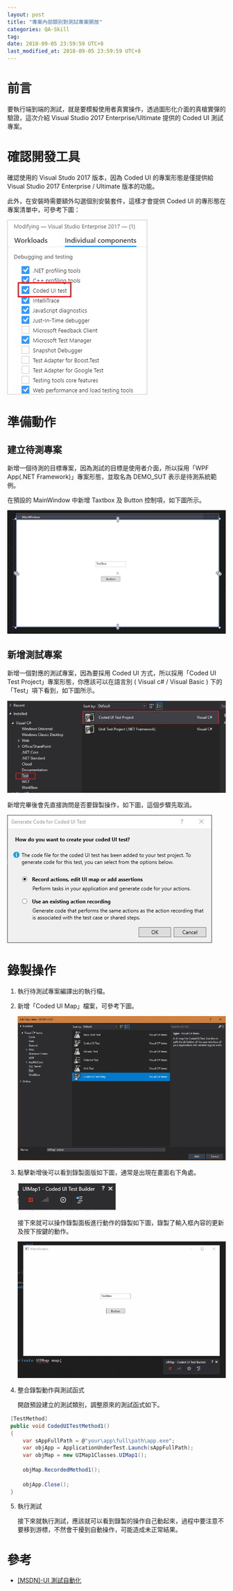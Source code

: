 ```yaml
---
layout: post
title: "專案內部類別對測試專案開放"
categories: QA-Skill
tag: 
date: 2018-09-05 23:59:59 UTC+8 
last_modified_at: 2018-09-05 23:59:59 UTC+8 
---
```


# 前言
 
  要執行端到端的測試，就是要模擬使用者真實操作，透過圖形化介面的真槍實彈的驗證，這次介紹 Visual Studio 2017 Enterprise/Ultimate 提供的 Coded UI 測試專案。  

# 確認開發工具

 確認使用的 Visual Studo 2017 版本，因為 Coded UI 的專案形態是僅提供給 Visual Studio 2017 Enterprise / Ultimate 版本的功能。

 此外，在安裝時需要額外勾選個別安裝套件，這樣才會提供 Coded UI 的專形態在專案清單中，可參考下圖：

 ![Coded-UI-Test-Component](/assets/2018-09-05/coded-ui-test-component.png)

# 準備動作

## 建立待測專案

 新增一個待測的目標專案，因為測試的目標是使用者介面，所以採用「WPF App(.NET Framework)」專案形態，並取名為 DEMO_SUT 表示是待測系統範例。

 在預設的 MainWindow 中新增 Taxtbox 及 Button 控制項，如下圖所示。

 ![MainWindow](/assets/2018-09-05/Edit_MainWindow.jpg)

## 新增測試專案
 
 新增一個對應的測試專案，因為要採用 Coded UI 方式，所以採用「Coded UI Test Project」專案形態，你應該可以在語言別 ( Visual c# / Visual Basic ) 下的「Test」項下看到，如下圖所示。

 ![CreateCodedUIProject](/assets/2018-09-05/Create_CodedUIProject.jpg)

 新增完畢後會先直接詢問是否要錄製操作，如下圖，這個步驟先取消。
 
 ![GenerateCodeForCodedUITest](/assets/2018-09-05/Win_GenerateCodeForCodedUITest.jpg)
 
 
# 錄製操作

 1. 執行待測試專案編譯出的執行檔。
 2. 新增「Coded UI Map」檔案，可參考下圖。
    
    ![AddCodedUIMap](/assets/2018-09-05/Add_NewItemOfCodedUITestMap.jpg)

 3. 點擊新增後可以看到錄製面版如下圖，通常是出現在畫面右下角處。
   
    ![RecordingPanel](/assets/2018-09-05/Win_RecordingPanel.jpg)

    接下來就可以操作錄製面板進行動作的錄製如下圖，錄製了輸入框內容的更新及按下按鍵的動作。

    ![Recording01](/assets/2018-09-05/recording_01.gif)

 4. 整合錄製動作與測試函式

    開啟預設建立的測試類別，調整原來的測試函式如下。
   
   ```csharp
    [TestMethod]
    public void CodedUITestMethod1()
    {
        var sAppFullPath = @"your\app\full\path\app.exe";
        var objApp = ApplicationUnderTest.Launch(sAppFullPath);
        var objMap = new UIMap1Classes.UIMap1();

        objMap.RecordedMethod1();

        objApp.Close();            
    }
   ```

5. 執行測試

   接下來就執行測試，應該就可以看到錄製的操作自己動起來，過程中要注意不要移到游標，不然會干擾到自動操作，可能造成未正常結果。

# 參考 

 * [[MSDN]-UI 測試自動化](https://docs.microsoft.com/zh-tw/visualstudio/test/use-ui-automation-to-test-your-code?view=vs-2017)
